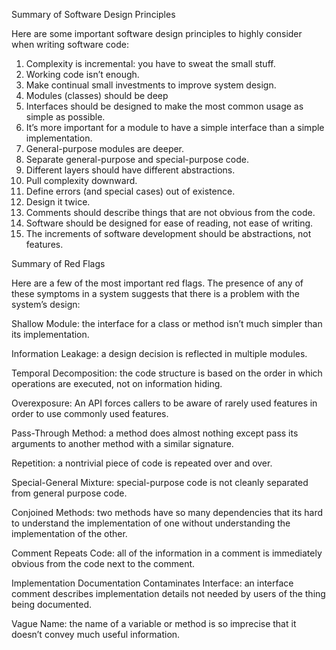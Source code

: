 Summary of Software Design Principles

Here are some important software design principles to highly consider when writing software code:

1. Complexity is incremental: you have to sweat the small stuff.
2. Working code isn’t enough.
3. Make continual small investments to improve system design.
4. Modules (classes) should be deep
5. Interfaces should be designed to make the most common usage as simple as
possible.
6. It’s more important for a module to have a simple interface than a simple
implementation.
7. General-purpose modules are deeper.
8. Separate general-purpose and special-purpose code.
9. Different layers should have different abstractions.
10. Pull complexity downward.
11. Define errors (and special cases) out of existence.
12. Design it twice.
13. Comments should describe things that are not obvious from the code.
14. Software should be designed for ease of reading, not ease of writing.
15. The increments of software development should be abstractions, not
features.

Summary of Red Flags

Here are a few of the most important red flags. The presence of any of these symptoms in a system suggests that there is a problem with the system’s design:

Shallow Module: the interface for a class or method isn’t much simpler than its
implementation.

Information Leakage: a design decision is reflected in multiple modules.

Temporal Decomposition: the code structure is based on the order in which
operations are executed, not on information hiding.

Overexposure: An API forces callers to be aware of rarely used features in order
to use commonly used features.

Pass-Through Method: a method does almost nothing except pass its arguments
to another method with a similar signature.

Repetition: a nontrivial piece of code is repeated over and over.

Special-General Mixture: special-purpose code is not cleanly separated from
general purpose code.

Conjoined Methods: two methods have so many dependencies that its hard to
understand the implementation of one without understanding the implementation
of the other.

Comment Repeats Code: all of the information in a comment is immediately
obvious from the code next to the comment.

Implementation Documentation Contaminates Interface: an interface
comment describes implementation details not needed by users of the thing
being documented.

Vague Name: the name of a variable or method is so imprecise that it doesn’t
convey much useful information.
